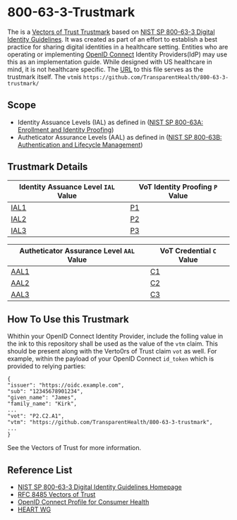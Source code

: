 # 800-63-3-Trustmark

The is a [Vectors of Trust Trustmark](https://tools.ietf.org/html/rfc8485) based on 
[NIST SP 800-63-3 Digital Identity Guidelines](https://pages.nist.gov/800-63-3/). It was created as part of an effort to establish a best practice for sharing digital identities in a healthcare setting. Entities who are operating or implementing [OpenID Connect](https://openid.net/connect/) Identity Providers(IdP) may use this as an implementation guide. While designed with US healthcare in mind, it is not healthcare specific.  The [URL](https://github.com/TransparentHealth/800-63-3-trustmark/) to this file serves as the trustmark itself. The `vtm`is `https://github.com/TransparentHealth/800-63-3-trustmark/`

Scope
-----

* Identity Assuance Levels (IAL) as defined in ([NIST SP 800-63A: Enrollment and Identity Proofing](https://nvlpubs.nist.gov/nistpubs/SpecialPublications/NIST.SP.800-63a.pdf))
* Autheticator Assurance Levels (AAL) as defined in ([NIST SP 800-63B: Authentication and Lifecycle Management](https://nvlpubs.nist.gov/nistpubs/SpecialPublications/NIST.SP.800-63b.pdf))



Trustmark Details
-----------------

| Identity Assuance Level `IAL` Value                         | VoT Identity Proofing `P` Value                      |
| ----------------------------------------------------------- | ---------------------------------------------------- |
| [IAL1](https://pages.nist.gov/800-63-3/sp800-63a.html#sec4) | [P1](https://tools.ietf.org/html/rfc8485#section-2.1)|                  
| [IAL2](https://pages.nist.gov/800-63-3/sp800-63a.html#sec4) | [P2](https://tools.ietf.org/html/rfc8485#section-2.1)|
| [IAL3](https://pages.nist.gov/800-63-3/sp800-63a.html#sec4) | [P3](https://tools.ietf.org/html/rfc8485#section-2.1)|


| Autheticator Assurance Level `AAL` Value                    | VoT Credential `C` Value                             |
| ----------------------------------------------------------- | ---------------------------------------------------- |
| [AAL1](https://pages.nist.gov/800-63-3/sp800-63b.html#sec4) | [C1](https://tools.ietf.org/html/rfc8485#section-2.2)|
| [AAL2](https://pages.nist.gov/800-63-3/sp800-63b.html#sec4) | [C2](https://tools.ietf.org/html/rfc8485#section-2.2)|   
| [AAL3](https://pages.nist.gov/800-63-3/sp800-63b.html#sec4) | [C3](https://tools.ietf.org/html/rfc8485#section-2.2)|                     


How To Use this Trustmark
-------------------------

Whithin your OpenID Connect Identity Provider, include the folling value in the ink to this repository shall be used as the value of the `vtm` claim. This should be present along with the Verto0rs of Trust claim `vot` as well.  For example, within the payload of your OpenID Connect `id_token` which is provided to relying parties:

    {
    "issuer": "https://oidc.example.com",
    "sub": "12345678901234",
    "given_name": "James",
    "family_name": "Kirk",
    ...
    "vot": "P2.C2.A1",
    "vtm": "https://github.com/TransparentHealth/800-63-3-trustmark",
    ...
    }

See the Vectors of Trust for more information.


Reference List
--------------

* [NIST SP 800-63-3 Digital Identity Guidelines Homepage](https://pages.nist.gov/800-63-3/) 
* [RFC 8485 Vectors of Trust](https://tools.ietf.org/html/rfc8485)
* [OpenID Connect Profile for Consumer Health](https://github.com/TransparentHealth/openid-connect-consumerhealth-profile/blob/master/README.md)
* [HEART WG](https://openid.net/wg/heart/)
